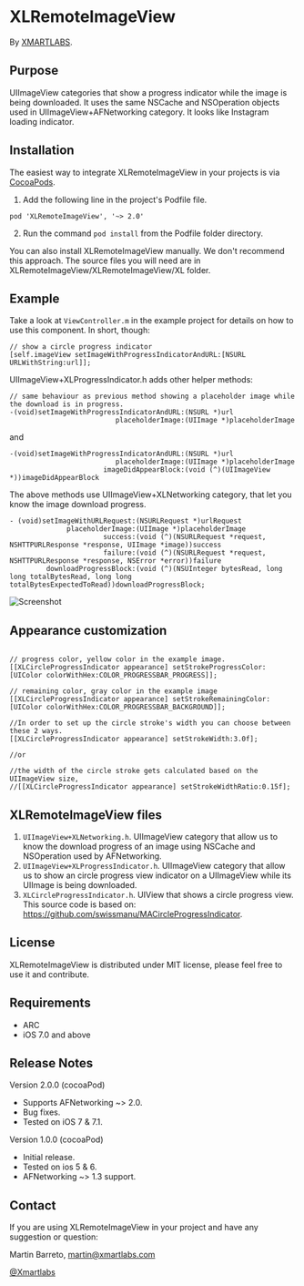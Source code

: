XLRemoteImageView
=================

By [XMARTLABS](http://xmartlabs.com).

Purpose
--------------

UIImageView categories that show a progress indicator while the image is being downloaded. It uses the same NSCache and NSOperation objects used in UIImageView+AFNetworking category. It looks like Instagram loading indicator.

Installation
--------

The easiest way to integrate XLRemoteImageView in your projects is via [CocoaPods](http://cocoapods.org). 

1. Add the following line in the project's Podfile file.

`pod 'XLRemoteImageView', '~> 2.0'`

2. Run the command `pod install` from the Podfile folder directory.

You can also install XLRemoteImageView manually. We don't recommend this approach.
The source files you will need are in XLRemoteImageView/XLRemoteImageView/XL folder. 


Example
--------

Take a look at `ViewController.m` in the example project for details on how to use this component. In short, though:


```objc
// show a circle progress indicator
[self.imageView setImageWithProgressIndicatorAndURL:[NSURL URLWithString:url]];
```

UIImageView+XLProgressIndicator.h adds other helper methods:

```objc
// same behaviour as previous method showing a placeholder image while the download is in progress.
-(void)setImageWithProgressIndicatorAndURL:(NSURL *)url
                          placeholderImage:(UIImage *)placeholderImage
```

and

```objc
-(void)setImageWithProgressIndicatorAndURL:(NSURL *)url
                          placeholderImage:(UIImage *)placeholderImage
                       imageDidAppearBlock:(void (^)(UIImageView *))imageDidAppearBlock
```

The above methods use UIImageView+XLNetworking category, that let you know the image download progress.

```objc
- (void)setImageWithURLRequest:(NSURLRequest *)urlRequest
              placeholderImage:(UIImage *)placeholderImage
                       success:(void (^)(NSURLRequest *request, NSHTTPURLResponse *response, UIImage *image))success
                       failure:(void (^)(NSURLRequest *request, NSHTTPURLResponse *response, NSError *error))failure
         downloadProgressBlock:(void (^)(NSUInteger bytesRead, long long totalBytesRead, long long totalBytesExpectedToRead))downloadProgressBlock;
```


![Screenshot](https://raw.github.com/xmartlabs/XLRemoteImageView/master/screenshot.png)


Appearance customization
--------

```objc

// progress color, yellow color in the example image.
[[XLCircleProgressIndicator appearance] setStrokeProgressColor:[UIColor colorWithHex:COLOR_PROGRESSBAR_PROGRESS]];

// remaining color, gray color in the example image
[[XLCircleProgressIndicator appearance] setStrokeRemainingColor:[UIColor colorWithHex:COLOR_PROGRESSBAR_BACKGROUND]];

//In order to set up the circle stroke's width you can choose between these 2 ways.
[[XLCircleProgressIndicator appearance] setStrokeWidth:3.0f];

//or 

//the width of the circle stroke gets calculated based on the UIImageView size,
//[[XLCircleProgressIndicator appearance] setStrokeWidthRatio:0.15f];

```


XLRemoteImageView files
--------

1. `UIImageView+XLNetworking.h`. UIImageView category that allow us to know the download progress of an image using NSCache and NSOperation used by AFNetworking.
2. `UIImageView+XLProgressIndicator.h`. UIImageView category that allow us to show an circle progress view indicator on a UIImageView while its UIImage is being downloaded.
3. `XLCircleProgressIndicator.h`. UIView that shows a circle progress view. This source code is based on: https://github.com/swissmanu/MACircleProgressIndicator.

License
--------
XLRemoteImageView is distributed under MIT license, please feel free to use it and contribute.

Requirements
-----------------------------

* ARC
* iOS 7.0 and above

Release Notes
--------------

Version 2.0.0 (cocoaPod)

* Supports AFNetworking ~> 2.0.
* Bug fixes.
* Tested on iOS 7 & 7.1.

Version 1.0.0 (cocoaPod)

* Initial release.
* Tested on ios 5 & 6.
* AFNetworking ~> 1.3 support. 



Contact
--------

If you are using XLRemoteImageView in your project and have any suggestion or question:

Martin Barreto, <martin@xmartlabs.com>

[@Xmartlabs](http://www.xmartlabs.com)